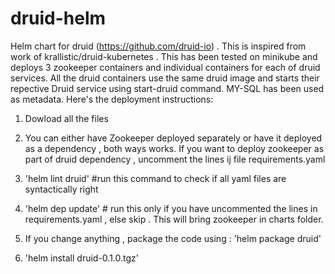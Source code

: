 # druid-helm
Helm chart for druid (https://github.com/druid-io) . This is inspired from work of krallistic/druid-kubernetes . This has been tested on minikube and deploys 3 zookeeper containers and individual containers for each of druid services. All the druid containers use the same druid image and starts their repective Druid service using start-druid command. MY-SQL has been used as metadata. Here's the deployment instructions:
1. Dowload all the files 
2. You can either have Zookeeper deployed separately or have it deployed as a dependency , both ways works. If you want to deploy zookeeper as part of druid dependency , uncomment the lines ij file requirements.yaml

3. 'helm lint druid' #run this command to check if all yaml files are syntactically right
4. 'helm dep update' # run this only if you have uncommented the lines in requirements.yaml , else skip . This will bring zookeeper in charts folder.
5. If you change anything , package the code using : 'helm package druid'
6. 'helm install druid-0.1.0.tgz'
